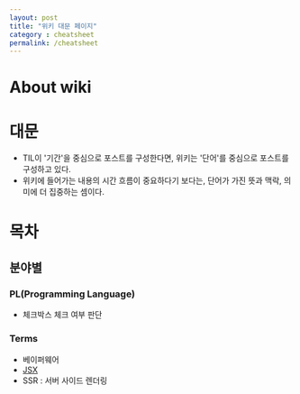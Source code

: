 ```yaml
---
layout: post
title: "위키 대문 페이지"
category : cheatsheet
permalink: /cheatsheet
---
```



# About wiki


# 대문

- TIL이 '기간'을 중심으로 포스트를 구성한다면, 위키는 '단어'를 중심으로 포스트를 구성하고 있다.
- 위키에 들어가는 내용의 시간 흐름이 중요하다기 보다는, 단어가 가진 뜻과 맥락, 의미에 더 집중하는 셈이다.



# 목차

## 분야별

### PL(Programming Language)

- 체크박스 체크 여부 판단



### Terms

- 베이퍼웨어
- [JSX](https://ko.reactjs.org/docs/introducing-jsx.html)
- SSR : 서버 사이드 렌더링
